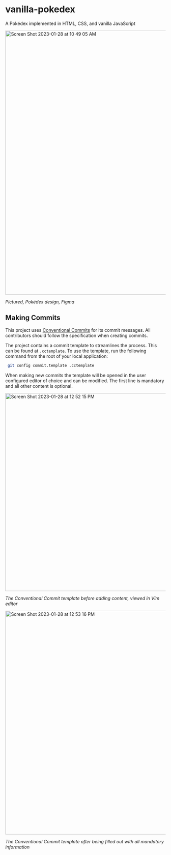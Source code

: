 # vanilla-pokedex

A Pokédex implemented in HTML, CSS, and vanilla JavaScript

<img width="830" alt="Screen Shot 2023-01-28 at 10 49 05 AM" src="https://user-images.githubusercontent.com/12022922/215275980-ffd11a9f-3e7d-4195-ab4c-88f5575d1873.png">

_Pictured, Pokédex design, Figma_

## Making Commits

This project uses [Conventional Commits](https://www.conventionalcommits.org/en/v1.0.0/) for its commit messages. All contributors should follow the specification when creating commits.

The project contains a commit template to streamlines the process. This can be found at `.cctemplate`. To use the template, run the following command from the root of your local application:

```bash
 git config commit.template .cctemplate
 ```

 When making new commits the template will be opened in the user configured editor of choice and can be modified. The first line is mandatory and all other content is optional.

<img width="622" alt="Screen Shot 2023-01-28 at 12 52 15 PM" src="https://user-images.githubusercontent.com/12022922/215283042-629b3ac6-6333-4d08-9c8d-d28a237afed7.png">

_The Conventional Commit template before adding content, viewed in Vim editor_

<img width="703" alt="Screen Shot 2023-01-28 at 12 53 16 PM" src="https://user-images.githubusercontent.com/12022922/215283102-a989033d-1ef6-4c88-be1d-24eed49ba618.png">

_The Conventional Commit template after being filled out with all mandatory information_
